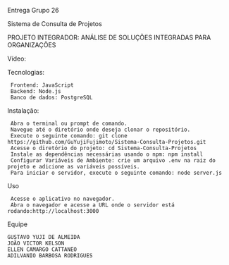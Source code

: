 Entrega Grupo 26

Sistema de Consulta de Projetos

PROJETO INTEGRADOR: ANÁLISE DE SOLUÇÕES INTEGRADAS PARA ORGANIZAÇÕES

Vídeo:

Tecnologias:

     Frontend: JavaScript
     Backend: Node.js
     Banco de dados: PostgreSQL

Instalação:

     Abra o terminal ou prompt de comando.
     Navegue até o diretório onde deseja clonar o repositório.
     Execute o seguinte comando: git clone https://github.com/GuYujiFujimoto/Sistema-Consulta-Projetos.git
     Acesse o diretório do projeto: cd Sistema-Consulta-Projetos
     Instale as dependências necessárias usando o npm: npm install
     Configurar Variáveis ​​de Ambiente: crie um arquivo .env na raiz do projeto e adicione as variáveis ​​possíveis.
     Para iniciar o servidor, execute o seguinte comando: node server.js

Uso
     
     Acesse o aplicativo no navegador.
     Abra o navegador e acesse a URL onde o servidor está rodando:http://localhost:3000 

Equipe   
    
    GUSTAVO YUJI DE ALMEIDA
    JOÃO VICTOR KELSON
    ELLEN CAMARGO CATTANEO
    ADILVANIO BARBOSA RODRIGUES


 
